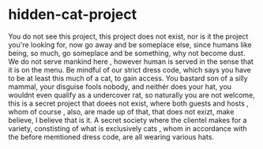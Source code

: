 # hidden-cat-project
You do not see this project, this project does not exist, nor is it the project you're looking for, now go away and be someplace else, since humans like being, so much, go someplace and be something, why not become dust. We do not serve mankind here , however human is served in the sense that it is on the menu. Be mindful of our strict dress code, which says you have to be at least this much of a cat, to gain access. You bastard son of a silly mammal, your disguise fools nobody, and neithér does your hat, you wouldnt even qualify as a undercover rat, so naturally you are not welcome, this is a secret project that doees not exist, where both guests and hosts , whom of course , also, are made up of that, that does not exizt, make believe, I believe that is it. A secret society where the clientel makes for a variety, constisting of what is exclusively cats , whom in accordance with the before memtioned dress code, are all wearing various hats. 
